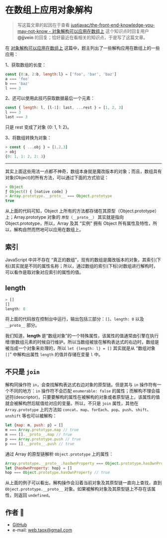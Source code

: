 # 在数组上应用对象解构

> 写这篇文章的起因在于查看 [justjavac/the-front-end-knowledge-you-may-not-know - 对象解构可以应用在数组上](https://github.com/justjavac/the-front-end-knowledge-you-may-not-know/issues/20#issuecomment-379605209) 这个知识点时回复用户 **@jjvein** 的回复；恰好最近在看相关的知识点，于是写了这篇文章。

在 [对象解构可以应用在数组上](https://github.com/justjavac/the-front-end-knowledge-you-may-not-know/issues/20#issuecomment-379605209) 这篇中，题主列出了一些解构应用在数组上的一些应用：

1、获取数组的长度：

```javascript
const {0:a, 2:b, length:l} = ['foo', 'bar', 'baz']
a === 'foo'
b === 'baz'
l === 3
```

2、还可以使用此技巧获取数据最后一个元素：

```javascript
const { length: l, [l-1]: last, ...rest } = [1, 2, 3]
l === 3
last === 3
```

只是 rest 变成了对象 {0: 1, 1: 2}。

3、将数组转换为对象：

```javascript
> const { ...obj } = [1,2,3]
> obj
{0: 1, 1: 2, 2: 3}
```

****

其实上面这些用法一点都不神奇，数组本身就是魔改版本的对象；而且，数组具有对象(Object)的所有方法，可以通过下面的方式验证：

```javascript
> Object
ƒ Object() { [native code] }
> Array.prototype.__proto__ === Object.prototype
true
```
从上面的代码可知，Object 上所有的方法都存储在其原型（Object.prototype）上；Array.prototype 对象的 `原型（__proto__）` 其实就是指向 Object.prototype，所以，Array 及其 “实例” 拥有 Object 所有属性及特性，所以，解构自然而然地可以应用在数组上。

## 索引

JavaScript 中并不存在 “真正的数组”，现有的数组是魔改版本的对象，其索引(下标)其实就是不同的属性名称；所以，通过数组的索引(下标)对数组进行解构时，可以看作是取对象对应索引的属性的值。

## length

```javascript
> []
[]
length: 0
```
将上面的代码放在控制台中运行，输出包括三部分：`[]`、`length: 0` 以及 `__proto__` 部分。

我们知道，**length** 是“数组对象”的一个特殊属性，该属性的值通常由引擎在执行增/删数组元素的时候自行维护。所以当数组被放在解构表达式的右边时，数组是被当成一个对象来处理的，所以 `let {length: l} = []` 其实就是从 “数组对象 `[]`” 中解构出属性 `length` 的值并存储在变量 `l` 中。

## 不只是 `join`

解构同操作符 `in`，会查找解构表达式右边对象的原型链。但是其与 `in` 操作符有一个不同的地方：`in` 操作符不会匹配 `enumerable: false` 的属性；而解构不理会描述符(descriptor)，只要要解构的属性在被解构的对象或者原型链上，该属性的值就会被解构然后赋值给对应的变量。所以，不只是 `join` 属性，其他在 `Array.prototype` 上的方法如 `concat`、`map`、`forEach`、`pop`、`push`、`shift`、`unshift` 等也可以被解构：

```javascript
let {map: m, push: p} = []
m === Array.prototype.map // true
m === [].__proto__.map // true
p === Array.prototype.push // true
p === [].__proto__.push // true
```

通过 Array 的原型链解析 `Object.prototype` 上的属性：

```javascript
Array.prototype.__proto__.hasOwnProperty === Object.prototype.hasOwnProperty // true
let {hasOwnProperty: hop} = []
hop === Object.prototype.hasOwnProperty // true
```

从上面的例子可以看出，解构操作会沿着当前对象及其原型链一直向上查找，直到 `Object.prototype.__proto__` 对象。如果被解构对象及其原型链上不存在该属性，则返回 `undefined`。

## <span id="author">作者 🙉</span>

* [GitHub](https://github.com/Tao-Quixote)
* e-mail: <web.taox@gmail.com>
